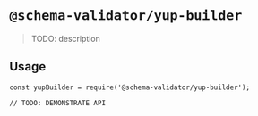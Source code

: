# `@schema-validator/yup-builder`

> TODO: description

## Usage

```
const yupBuilder = require('@schema-validator/yup-builder');

// TODO: DEMONSTRATE API
```
